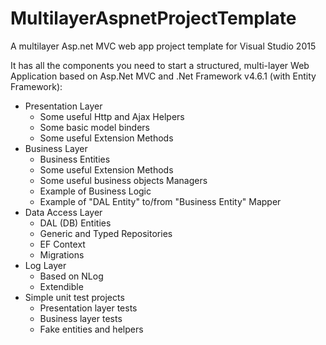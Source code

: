 # MultilayerAspnetProjectTemplate
A multilayer Asp.net MVC web app project template for Visual Studio 2015

It has all the components you need to start a structured, multi-layer Web Application based on Asp.Net MVC and .Net Framework v4.6.1 (with Entity Framework):

* Presentation Layer
  * Some useful Http and Ajax Helpers
  * Some basic model binders
  * Some useful Extension Methods
* Business Layer
  * Business Entities
  * Some useful Extension Methods
  * Some useful business objects Managers
  * Example of Business Logic
  * Example of "DAL Entity" to/from "Business Entity" Mapper
* Data Access Layer
  * DAL (DB) Entities
  * Generic and Typed Repositories
  * EF Context
  * Migrations
* Log Layer
  * Based on NLog
  * Extendible
* Simple unit test projects
  * Presentation layer tests
  * Business layer tests
  * Fake entities and helpers
